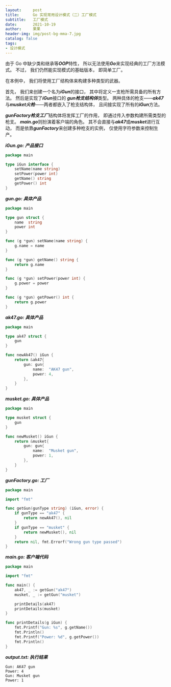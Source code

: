 ```yaml
---
layout:     post
title:      Go 实现常用设计模式（二）工厂模式
subtitle:   工厂模式
date:       2021-10-19
author:     果果
header-img: img/post-bg-mma-7.jpg
catalog: false
tags:
- 设计模式
---
```


由于 Go 中缺少类和继承等***OOP***特性， 所以无法使用***Go***来实现经典的工厂方法模式。 不过， 我们仍然能实现模式的基础版本， 即简单工厂。

在本例中， 我们将使用工厂结构体来构建多种类型的武器。

首先， 我们来创建一个名为***iGun***的接口， 其中将定义一支枪所需具备的所有方法。 然后是实现了***iGun***接口的 ***gun枪支结构体***类型。 两种具体的枪支——***ak47***与***musket火枪***——两者都嵌入了枪支结构体， 且间接实现了所有的***iGun***方法。

***gunFactory枪支工厂***结构体将发挥工厂的作用， 即通过传入参数构建所需类型的枪支。 ***main.go***则扮演着客户端的角色。 其不会直接与***ak47***或***musket***进行互动， 而是依靠***gunFactory***来创建多种枪支的实例， 仅使用字符参数来控制生产。

***iGun.go: 产品接口***
```go
package main

type iGun interface {
    setName(name string)
    setPower(power int)
    getName() string
    getPower() int
}
```

***gun.go: 具体产品***
```go
package main

type gun struct {
    name  string
    power int
}

func (g *gun) setName(name string) {
    g.name = name
}

func (g *gun) getName() string {
    return g.name
}

func (g *gun) setPower(power int) {
    g.power = power
}

func (g *gun) getPower() int {
    return g.power
}
```

***ak47.go: 具体产品***
```go
package main

type ak47 struct {
    gun
}

func newAk47() iGun {
    return &ak47{
        gun: gun{
            name:  "AK47 gun",
            power: 4,
        },
    }
}
```

***musket.go: 具体产品***
```go
package main

type musket struct {
	gun
}

func newMusket() iGun {
	return &musket{
		gun: gun{
			name:  "Musket gun",
			power: 1,
		},
	}
}
```
***gunFactory.go: 工厂***
```go
package main

import "fmt"

func getGun(gunType string) (iGun, error) {
    if gunType == "ak47" {
        return newAk47(), nil
    }
    if gunType == "musket" {
        return newMusket(), nil
    }
    return nil, fmt.Errorf("Wrong gun type passed")
}
```

***main.go: 客户端代码***
```go
package main

import "fmt"

func main() {
	ak47, _ := getGun("ak47")
	musket, _ := getGun("musket")

	printDetails(ak47)
	printDetails(musket)
}

func printDetails(g iGun) {
	fmt.Printf("Gun: %s", g.getName())
	fmt.Println()
	fmt.Printf("Power: %d", g.getPower())
	fmt.Println()
}
```

***output.txt: 执行结果***
```text
Gun: AK47 gun
Power: 4
Gun: Musket gun
Power: 1
```